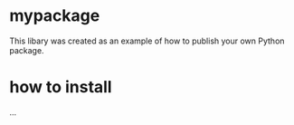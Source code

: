 # mypackage
This libary was created as an example of how to publish your own Python package.

# how to install
...
